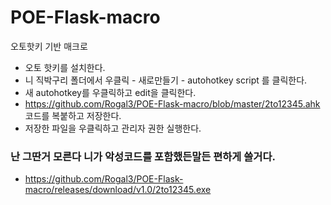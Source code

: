 # POE-Flask-macro
오토핫키 기반 매크로

* 오토 핫키를 설치한다.
* 니 직박구리 폴더에서 우클릭 - 새로만들기 - autohotkey script 를 클릭한다.
* 새 autohotkey를 우클릭하고 edit을 클릭한다.
* https://github.com/Rogal3/POE-Flask-macro/blob/master/2to12345.ahk 코드를 복붙하고 저장한다.
* 저장한 파일을 우클릭하고 관리자 권한 실행한다.




### 난 그딴거 모른다 니가 악성코드를 포함했든말든 편하게 쓸거다.

* https://github.com/Rogal3/POE-Flask-macro/releases/download/v1.0/2to12345.exe
